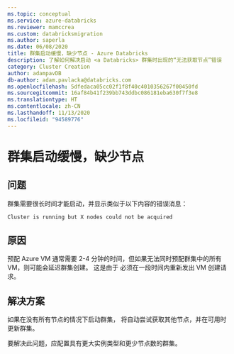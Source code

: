 ```yaml
---
ms.topic: conceptual
ms.service: azure-databricks
ms.reviewer: mamccrea
ms.custom: databricksmigration
ms.author: saperla
ms.date: 06/08/2020
title: 群集启动缓慢，缺少节点 - Azure Databricks
description: 了解如何解决启动 <a Databricks> 群集时出现的“无法获取节点”错误
category: Cluster Creation
author: adampavDB
db-author: adam.pavlacka@databricks.com
ms.openlocfilehash: 5dfedaca05cc02f1f8f40c4010356267f00450fd
ms.sourcegitcommit: 16af84b41f239bb743ddbc086181eba630f7f3e8
ms.translationtype: HT
ms.contentlocale: zh-CN
ms.lasthandoff: 11/13/2020
ms.locfileid: "94589776"
---
```

# <a name="slow-cluster-launch-and-missing-nodes"></a>群集启动缓慢，缺少节点

## <a name="problem"></a>问题

群集需要很长时间才能启动，并显示类似于以下内容的错误消息：

```console
Cluster is running but X nodes could not be acquired
```

## <a name="cause"></a>原因

预配 Azure VM 通常需要 2-4 分钟的时间，但如果无法同时预配群集中的所有 VM，则可能会延迟群集创建。 这是由于 <Databricks> 必须在一段时间内重新发出 VM 创建请求。

## <a name="solution"></a>解决方案

如果在没有所有节点的情况下启动群集，<Databricks> 将自动尝试获取其他节点，并在可用时更新群集。

要解决此问题，应配置具有更大实例类型和更少节点数的群集。